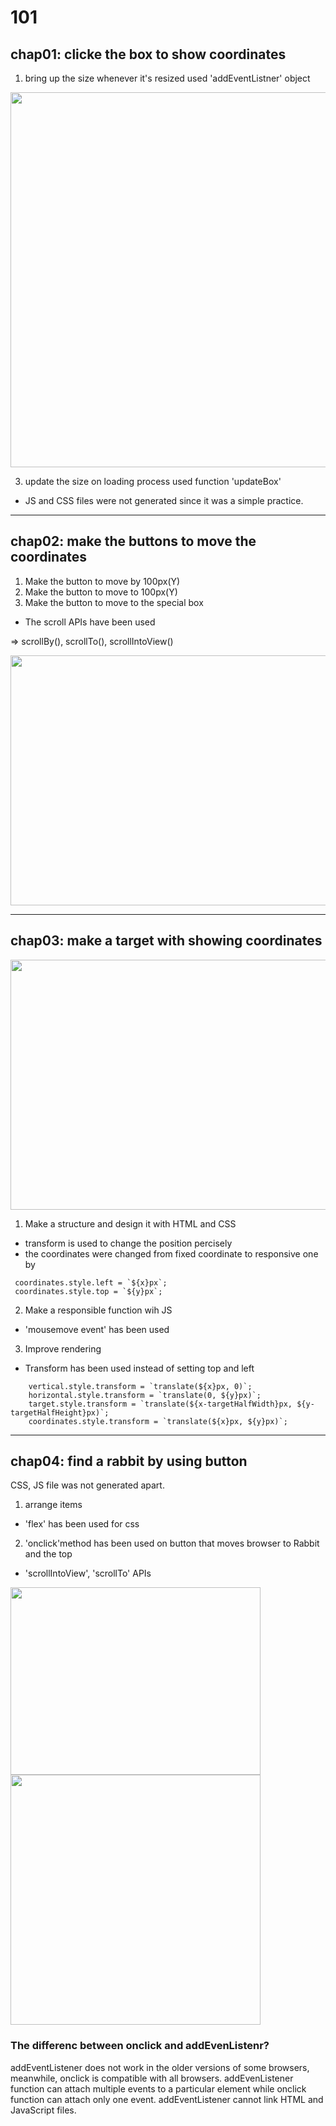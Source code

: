 # 101
 ## chap01: clicke the box to show coordinates
 
1. bring up the size whenever it's resized
 used 'addEventListner' object
<img src="https://user-images.githubusercontent.com/110333484/231063807-1c857348-a0fb-4e8e-82bc-a3d8779193bb.png" width="600" hight="400"> 

3. update the size on loading process
used function 'updateBox' 

- JS and CSS files were not generated since it was a simple practice.

---------

 ## chap02: make the buttons to move the coordinates
 
1. Make the button to move by 100px(Y)
2. Make the button to move to 100px(Y)
3. Make the button to move to the special box

- The scroll APIs have been used

=> scrollBy(), scrollTo(), scrollIntoView()

<img src="https://github.com/SEONGEUN0415/101/assets/110333484/c0dac756-3c32-4d0a-b702-1de96dd356cd" width="600" height="400">

------ 

 ## chap03: make a target with showing coordinates
 
 <img src="https://github.com/SEONGEUN0415/101/assets/110333484/d18c0430-3660-4fd9-9345-e168e3a8a0eb"  width="600" height="400">
 
 1. Make a structure and design it with HTML and CSS

- transform is used to change the position percisely
- the coordinates were changed from fixed coordinate to responsive one by

```
 coordinates.style.left = `${x}px`;
 coordinates.style.top = `${y}px`;
```

 2. Make a responsible function wih JS
- 'mousemove event' has been used

 3. Improve rendering
- Transform has been used instead of setting top and left

```
    vertical.style.transform = `translate(${x}px, 0)`;
    horizontal.style.transform = `translate(0, ${y}px)`;
    target.style.transform = `translate(${x-targetHalfWidth}px, ${y-targetHalfHeight}px)`;
    coordinates.style.transform = `translate(${x}px, ${y}px)`;
```
------

 ## chap04: find a rabbit by using button

 CSS, JS file was not generated apart.
 
 1. arrange items
- 'flex' has been used for css
  
 2. 'onclick'method has been used on button that moves browser to Rabbit and the top
- 'scrollIntoView', 'scrollTo' APIs 

<img src="https://github.com/SEONGEUN0415/101/assets/110333484/e2f51785-d724-47fd-9224-a6c05f1f6bf3.png" width="400" height="300"/>
<img src="https://github.com/SEONGEUN0415/101/assets/110333484/270099a0-7785-4a38-b12f-69af6a75e17e.png" width="400 height="200"/>

### The differenc between onclick and addEvenListenr?
addEventListener does not work in the older versions of some browsers, meanwhile, onclick is compatible with all browsers.
addEvenListener function can attach multiple events to a particular element while onclick function can attach only one event.
addEventListener cannot link HTML and JavaScript files.

    
